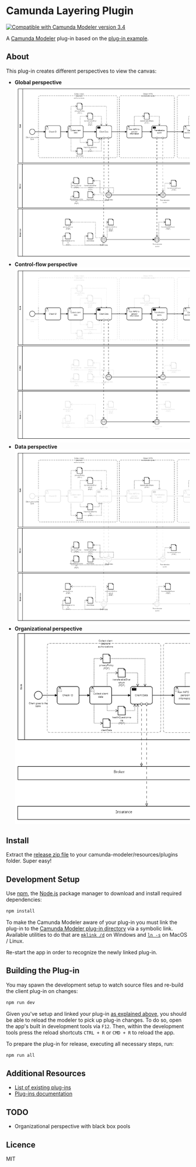 # Camunda Layering Plugin

[![Compatible with Camunda Modeler version 3.4](https://img.shields.io/badge/Camunda%20Modeler-3.4+-blue.svg)](https://github.com/camunda/camunda-modeler)

A [Camunda Modeler](https://github.com/camunda/camunda-modeler) plug-in based on the [plug-in example](https://github.com/camunda/camunda-modeler-plugin-example).

## About

This plug-in creates different perspectives to view the canvas:

* **Global perspective**
  ![Global](./docs/global.png)
* **Control-flow perspective**
  ![Control-flow](./docs/control-flow.png)
* **Data perspective**
  ![Data flow](./docs/data-flow.png)
* **Organizational perspective**
  ![Single pool example](./docs/singlePoolBlackBox.png)


## Install

Extract the [release zip file](https://github.com/sharedchains/camunda-layering-plugin/releases/tag/v0.1.0) to your camunda-modeler/resources/plugins folder. Super easy!


## Development Setup

Use [npm](https://www.npmjs.com/), the [Node.js](https://nodejs.org/en/) package manager to download and install required dependencies:

```sh
npm install
```

To make the Camunda Modeler aware of your plug-in you must link the plug-in to the [Camunda Modeler plug-in directory](https://github.com/camunda/camunda-modeler/tree/develop/docs/plugins#plugging-into-the-camunda-modeler) via a symbolic link.
Available utilities to do that are [`mklink /d`](https://docs.microsoft.com/en-us/windows-server/administration/windows-commands/mklink) on Windows and [`ln -s`](https://linux.die.net/man/1/ln) on MacOS / Linux.

Re-start the app in order to recognize the newly linked plug-in.


## Building the Plug-in

You may spawn the development setup to watch source files and re-build the client plug-in on changes:

```sh
npm run dev
```

Given you've setup and linked your plug-in [as explained above](#development-setup), you should be able to reload the modeler to pick up plug-in changes. To do so, open the app's built in development tools via `F12`. Then, within the development tools press the reload shortcuts `CTRL + R` or `CMD + R` to reload the app.


To prepare the plug-in for release, executing all necessary steps, run:

```sh
npm run all
```

## Additional Resources

* [List of existing plug-ins](https://github.com/camunda/camunda-modeler-plugins)
* [Plug-ins documentation](https://github.com/camunda/camunda-modeler/tree/master/docs/plugins)


## TODO
* Organizational perspective with black box pools

## Licence

MIT
